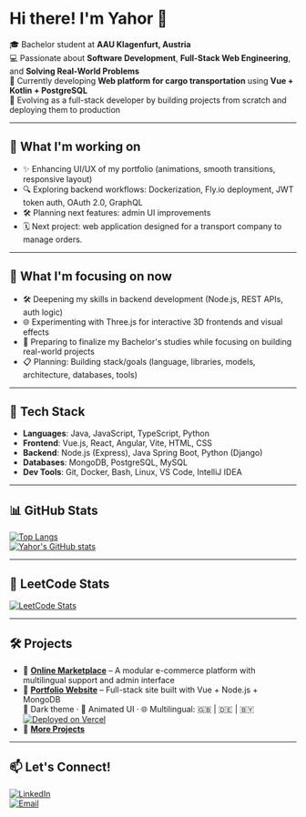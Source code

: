 # Hi there! I'm Yahor 👋

🎓 Bachelor student at **AAU Klagenfurt, Austria**  
💻 Passionate about **Software Development**, **Full-Stack Web Engineering**, and **Solving Real-World Problems**  
🚀 Currently developing **Web platform for cargo transportation** using **Vue + Kotlin + PostgreSQL**  
🧠 Evolving as a full-stack developer by building projects from scratch and deploying them to production

---

## 📌 What I'm working on

- ✨ Enhancing UI/UX of my portfolio (animations, smooth transitions, responsive layout)  
- 🔍 Exploring backend workflows: Dockerization, Fly.io deployment, JWT token auth, OAuth 2.0, GraphQL  
- 🛠 Planning next features: admin UI improvements
- 🗓️ Next project: web application designed for a transport company to manage orders.

---
## 📌 What I'm focusing on now

- 🛠 Deepening my skills in backend development (Node.js, REST APIs, auth logic)
- 🌐 Experimenting with Three.js for interactive 3D frontends and visual effects
- 🎯 Preparing to finalize my Bachelor's studies while focusing on building real-world projects
- 📋 Planning: Building stack/goals (language, libraries, models, architecture, databases, tools) 
---

## 🧰 Tech Stack

- **Languages**: Java, JavaScript, TypeScript, Python  
- **Frontend**: Vue.js, React, Angular, Vite, HTML, CSS  
- **Backend**: Node.js (Express), Java Spring Boot, Python (Django)  
- **Databases**: MongoDB, PostgreSQL, MySQL  
- **Dev Tools**: Git, Docker, Bash, Linux, VS Code, IntelliJ IDEA

---

## 📊 GitHub Stats

[![Top Langs](https://github-readme-stats.vercel.app/api/top-langs/?username=yahorpaulson&layout=compact&theme=dark)](https://github.com/yahorpaulson/github-readme-stats)  
[![Yahor's GitHub stats](https://github-readme-stats.vercel.app/api?username=yahorpaulson&show_icons=true&theme=dark)](https://github.com/yahorpaulson/github-readme-stats)

---

## 🧠 LeetCode Stats

[![LeetCode Stats](https://leetcard.jacoblin.cool/yahorpaulson?theme=dark&font=Lexend)](https://leetcode.com/yahorpaulson)

---

## 🛠 Projects

- 📌 [**Online Marketplace**](https://github.com/yahorpaulson/online-marketplace) – A modular e-commerce platform with multilingual support and admin interface  
- 💼 [**Portfolio Website**](https://yahorpaulson.com) – Full-stack site built with Vue + Node.js + MongoDB  
  🌙 Dark theme · 🧠 Animated UI · 🌐 Multilingual: 🇬🇧 | 🇩🇪 | 🇧🇾  
  [![Deployed on Vercel](https://img.shields.io/badge/Live%20Site-Vercel-black?logo=vercel&style=flat)](https://yahorpaulson.com)  
- 🔗 [**More Projects**](https://github.com/yahorpaulson?tab=repositories)

---

## 📫 Let's Connect!

[![LinkedIn](https://img.shields.io/badge/LinkedIn-Profile-blue?logo=linkedin)](https://www.linkedin.com/in/yahor-siarheyeu-0a72a52a4)  
[![Email](https://img.shields.io/badge/Email-Contact%20Me-red?logo=gmail)](mailto:yahorforall@gmail.com)
